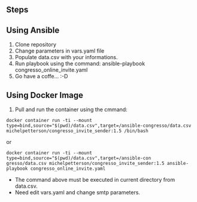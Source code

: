 ## Steps ##

## Using Ansible ##

1. Clone repository
2. Change parameters in vars.yaml file
3. Populate data.csv with your informations.
4. Run playbook using the command:
   ansible-playbook  congresso_online_invite.yaml
5. Go have a coffe... :-D

## Using Docker Image ##

1. Pull and run the container using the cmmand:
```
docker container run -ti --mount type=bind,source="$(pwd)/data.csv",target=/ansible-congresso/data.csv michelpetterson/congresso_invite_sender:1.5 /bin/bash 
```

or
```
docker container run -ti --mount type=bind,source="$(pwd)/data.csv",target=/ansible-con    gresso/data.csv michelpetterson/congresso_invite_sender:1.5 ansible-playbook congresso_online_invite.yaml
```

* The command above must be executed in current directory from data.csv.
* Need edit vars.yaml and change smtp parameters.
